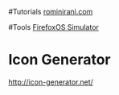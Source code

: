 #Tutorials
[rominirani.com](http://rominirani.com/category/mobile-2/firefox-os/)

#Tools
[FirefoxOS Simulator](https://addons.mozilla.org/en-US/firefox/addon/firefox-os-simulator/)

# Icon Generator
http://icon-generator.net/